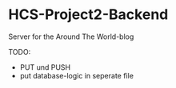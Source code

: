 # HCS-Project2-Backend
Server for the Around The World-blog 


TODO:
- PUT und PUSH
- put database-logic in seperate file
